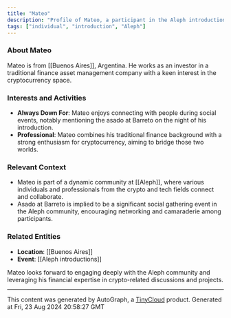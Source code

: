 ```yaml
---
title: "Mateo"
description: "Profile of Mateo, a participant in the Aleph introductions"
tags: ["individual", "introduction", "Aleph"]
---
```


### About Mateo
Mateo is from [[Buenos Aires]], Argentina. He works as an investor in a traditional finance asset management company with a keen interest in the cryptocurrency space.

### Interests and Activities
- **Always Down For**: Mateo enjoys connecting with people during social events, notably mentioning the asado at Barreto on the night of his introduction.
- **Professional**: Mateo combines his traditional finance background with a strong enthusiasm for cryptocurrency, aiming to bridge those two worlds.

### Relevant Context
- Mateo is part of a dynamic community at [[Aleph]], where various individuals and professionals from the crypto and tech fields connect and collaborate.
- Asado at Barreto is implied to be a significant social gathering event in the Aleph community, encouraging networking and camaraderie among participants.

### Related Entities
- **Location**: [[Buenos Aires]]
- **Event**: [[Aleph introductions]]

Mateo looks forward to engaging deeply with the Aleph community and leveraging his financial expertise in crypto-related discussions and projects.

---
This content was generated by AutoGraph, a [TinyCloud](https://tinycloud.xyz/) product.
Generated at Fri, 23 Aug 2024 20:58:27 GMT
